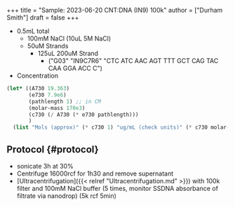+++
title = "Sample: 2023-06-20 CNT:DNA (IN9) 100k"
author = ["Durham Smith"]
draft = false
+++

-   0.5mL total
    -   100mM NaCl (10uL 5M NaCl)
    -   50uM Strands
        -   125uL 200uM Strand
            -   ("G03" "IN9C7R6" "CTC ATC AAC AGT TTT GCT CAG TAC CAA GGA ACC C")
-   Concentration

<!--listend-->

```lisp
(let* ((A730 19.363)
       (e730 7.9e6)
       (pathlength 1) ;; in CM
       (molar-mass 170e3)
       (c730 (/ A730 (* e730 pathlength)))
       )
  (list "Mols (approx)" (* c730 1) "ug/mL (check units)" (* c730 molar-mass)))

```


## Protocol {#protocol}

-   sonicate 3h at 30%
-   Centrifuge 16000rcf for 1h30 and remove supernatant
-   [Ultracentrifugation]({{< relref "Ultracentrifugation.md" >}}) with 100k filter and 100mM NaCl buffer (5 times, monitor SSDNA absorbance of filtrate via nanodrop) (5k rcf 5min)
